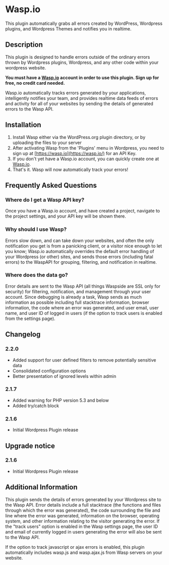 Wasp.io
==============
This plugin automatically grabs all errors created by WordPress, Wordpress plugins, and Wordpress Themes and notifies you in realtime.


Description
-----------

This plugin is designed to handle errors outside of the ordinary errors thrown by Wordpress plugins, Wordpress, and any other code within your wordpress website.

**You must have a [Wasp.io](https://wasp.io/) account in order to use this plugin.  Sign up for free, no credit card needed.**

Wasp.io automatically tracks errors generated by your applications, intelligently notifies your team, and provides realtime data feeds of errors and activity for all of your websites by sending the details of generated errors to the Wasp API.


Installation
------------

1. Install Wasp either via the WordPress.org plugin directory, or by uploading the files to your server
2. After activating Wasp from the 'Plugins' menu in Wordpress, you need to sign up at [https://wasp.io](https://wasp.io/) for an API Key.
3. If you don't yet have a Wasp.io account, you can quickly create one at [Wasp.io](https://wasp.io/).
4. That's it.  Wasp will now automatically track your errors!

Frequently Asked Questions
--------------------------

### Where do I get a Wasp API key?

Once you have a Wasp.io account, and have created a project, navigate to the project settings, and your API key will be shown there.

### Why should I use Wasp?

Errors slow down, and can take down your websites, and often the only notification you get is from a panicking client, or a visitor nice enough to let you know; Wasp.io automatically overrides the default error handling of your Wordpress (or other) sites, and sends those errors (including fatal errors) to the WaspAPI for grouping, filtering, and notification in realtime.

### Where does the data go?

Error details are sent to the Wasp API (all things Waspside are SSL only for security) for filtering, notification, and management through your user account.  Since debugging is already a task, Wasp sends as much information as possible including full stacktrace information, browser information, the code where an error was generated, and user email, user name, and user ID of logged in users (if the option to track users is enabled from the settings page).


Changelog
---------

### 2.2.0
* Added support for user defined filters to remove potentially sensitive data
* Consolidated configuration options
* Better presentation of ignored levels within admin

### 2.1.7
* Added warning for PHP version 5.3 and below
* Added try/catch block

### 2.1.6
* Initial Wordpress Plugin release

Upgrade notice
-------------

### 2.1.6
* Initial Wordpress Plugin release

Additional Information
---------
This plugin sends the details of errors generated by your Wordpress site to the Wasp API.  Error details include a full stacktrace (the functions and files through which the error was generated), the code surrounding the file and line where the error was generated, information on the browser, operating system, and other information relating to the visitor generating the error.  If the "track users" option is enabled in the Wasp settings page, the user ID and email of currently logged in users generating the error will also be sent to the Wasp API.

If the option to track javascript or ajax errors is enabled, this plugin automatically includes wasp.js and wasp.ajax.js from Wasp servers on your website.
